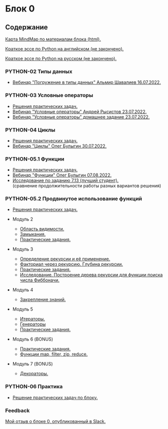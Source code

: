 # Блок 0

## Содержание

[Карта MindMap по материалам блока (html).](https://cloud.mail.ru/public/ex85/fW9msGEwq)

[Краткое эссе по Python на английском (не закончено).](https://github.com/Stanislav-DS/sf_data_science/tree/main/synopsis/block_0/00_DSPR_PYTHON_english.ipynb)

[Краткое эссе по Python на русском (не закончено).](https://github.com/Stanislav-DS/sf_data_science/tree/main/synopsis/block_0/00_DSPR_PYTHON_russian.ipynb)

### PYTHON-02 Типы данных

* [Вебинар "Погружение в типы данных" Альмир Шавалиев 16.07.2022.](https://github.com/Stanislav-DS/sf_data_science/tree/main/synopsis/block_0/00_python-02_Вебинар_2022.07.16_Альмир_Шавалиев.ipynb)

### PYTHON-03 Условные операторы

* [Решения практических задач.](https://github.com/Stanislav-DS/sf_data_science/tree/main/synopsis/block_0/PYTHON-03)
* [Вебинар "Условные операторы" Андрей Рысистов 23.07.2022.](https://github.com/Stanislav-DS/sf_data_science/tree/main/synopsis/block_0/00_python-03_Вебинар_2022.07.23_Условные_операторы_Андрей_Рысистов.ipynb)
* [Вебинар "Условные операторы" домашнее задание 23.07.2022.](https://github.com/Stanislav-DS/sf_data_science/tree/main/synopsis/block_0/00_python-03_Вебинар_2022.07.23_Условные_операторы_Домашнее_задание.ipynb)

### PYTHON-04 Циклы

* [Решения практических задач.](https://github.com/Stanislav-DS/sf_data_science/tree/main/synopsis/block_0/PYTHON-04)
* [Вебинар "Циклы" Олег Булыгин 30.07.2022.](https://github.com/Stanislav-DS/sf_data_science/tree/main/synopsis/block_0/00_python-04_Вебинар_2022.07.30_Циклы_Олег_Булыгин.ipynb)

### PYTHON-05.1 Функции

* [Решения практических задач.](https://github.com/Stanislav-DS/sf_data_science/tree/main/synopsis/block_0/PYTHON-05.1)
* [Вебинар "Функции" Олег Булыгин 07.08.2022.](https://github.com/Stanislav-DS/sf_data_science/tree/main/synopsis/block_0/00_python-05_1_Вебинар_2022.08.07_Функции_Олег_Булыгин.ipynb)
* [Исследование по заданию 7.13 (лучший студент).](https://github.com/Stanislav-DS/sf_data_science/tree/main/synopsis/block_0/00_python-05-1_задание_7_13.ipynb) <br> (сравнение продолжительности работы разных вариантов решения)

### PYTHON-05.2 Продвинутое использование функций

* [Решения практических задач.](https://github.com/Stanislav-DS/sf_data_science/tree/main/synopsis/block_0/PYTHON-05.2)

* Модуль 2 
    * [Область видимости.](https://github.com/Stanislav-DS/sf_data_science/tree/main/synopsis/block_0/000_python-05-2_2_0_Область_видимости_переменных.ipynb)
    * [Замыкания.](https://github.com/Stanislav-DS/sf_data_science/tree/main/synopsis/block_0/00_python-05-2_2_1_Замыкание.ipynb)
    * [Практические задания.](https://github.com/Stanislav-DS/sf_data_science/tree/main/synopsis/block_0/00_python-05-2_2_2_Практические_задания.ipynb)
* Модуль 3
    * [Определение рекурсии и её применение.](https://github.com/Stanislav-DS/sf_data_science/tree/main/synopsis/block_0/00_python-05-2_3_1_Определение_рекурсии_и_её_применение.ipynb)
    * [Факториал через рекурсию. Глубина рекурсии.](https://github.com/Stanislav-DS/sf_data_science/tree/main/synopsis/block_0/00_python-05-2_3_2_Факториал_Глубина_рекурсии.ipynb)
    * [Практические задания.](https://github.com/Stanislav-DS/sf_data_science/tree/main/synopsis/block_0/00_python-05-2_3_3_Рекурсия_Практические_задания.ipynb)
    * [Исследование. Построение дерева рекурсии для функции поиска числа Фиббоначи.](https://github.com/Stanislav-DS/sf_data_science/tree/main/synopsis/block_0/00_python-05-2_3_4_Рекурсия_Исследование_Дерево.ipynb)
* Модуль 4
    * [Закрепление знаний.](https://github.com/Stanislav-DS/sf_data_science/tree/main/synopsis/block_0/00_python-05-2_4_Закрепление_знаний.ipynb)
* Модуль 5
    * [Итераторы.](https://github.com/Stanislav-DS/sf_data_science/tree/main/synopsis/block_0/00_python-05-2_5_1_Итераторы.ipynb)
    * [Генераторы](https://github.com/Stanislav-DS/sf_data_science/tree/main/synopsis/block_0/00_python-05-2_5_2_Генераторы.ipynb)
    * [Практические задания.](https://github.com/Stanislav-DS/sf_data_science/tree/main/synopsis/block_0/00_python-05-2_5_3_Практические_задания.ipynb)
* Модуль 6 (BONUS)
    * [Практические задания.](https://github.com/Stanislav-DS/sf_data_science/tree/main/synopsis/block_0/00_python-05-2_6_BONUS_Практические_задания.ipynb)
    * [Функции map, filter, zip, reduce.](https://github.com/Stanislav-DS/sf_data_science/tree/main/synopsis/block_0/00_python-05-2_6_BONUS_map_filter_zip_reduce.ipynb)
* Модуль 7 (BONUS)
    * [Декораторы.](https://github.com/Stanislav-DS/sf_data_science/tree/main/synopsis/block_0/00_python-05-2_7_BONUS_decorator.ipynb)

### PYTHON-06 Практика

* [Решение практических задач по блоку.](https://github.com/Stanislav-DS/sf_data_science/tree/main/synopsis/block_0/00_python-06_practice.ipynb)

### Feedback

[Мой отзыв о блоке 0, опубликованный в Slack.](https://github.com/Stanislav-DS/sf_data_science/tree/main/synopsis/block_0/feedback.md)
